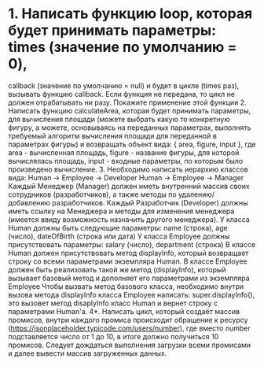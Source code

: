 # 1. Написать функцию loop, которая будет принимать параметры: times (значение по умолчанию = 0),
callback (значение по умолчанию = null) и будет в цикле (times раз), вызывать функцию callback. Если
функция не передана, то цикл не должен отрабатывать ни разу. Покажите применение этой функции
2. Написать функцию calculateArea, которая будет принимать параметры, для вычисления площади
(можете выбрать какую то конкретную фигуру, а можете, основываясь на переданных параметрах,
выполнять требуемый алгоритм вычисления площади для переданной в параметрах фигуры) и
возвращать объект вида: { area, figure, input }, где area - вычисленная площадь, figure - название
фигуры, для которой вычислялась площадь, input - входные параметры, по которым было произведено
вычисление.
3. Необходимо написать иерархию классов вида:
Human -> Employee -> Developer
Human -> Employee -> Manager
Каждый Менеджер (Manager) должен иметь внутренний массив своих сотрудников (разработчиков), а также методы
по удалению/добавлению разработчиков.
Каждый Разработчик (Developer) должны иметь ссылку на Менеджера и методы для изменения менеджера (имеется
ввиду возможность назначить другого менеджера).
У класса Human должны быть следующие параметры: name (строка), age (число), dateOfBirth (строка или дата)
У класса Employee должны присутствовать параметры: salary (число), department (строка)
В классе Human должен присутствовать метод displayInfo, который возвращает строку со всеми параметрами
экземпляра Human.
В классе Employee должен быть реализовать такой же метод (displayInfo), который вызывает базовый метод и
дополняет его параметрами из экземпляра Employee
Чтобы вызвать метод базового класса, необходимо внутри вызова метода displayInfo класса Employee написать:
super.displayInfo(), это вызовет метод disaplyInfo класс Human и вернет строку с параметрами Human'a.
4*. Написать цикл, который создаёт массив промисов, внутри каждого промиса происходит обращение к
ресурсу (https://jsonplaceholder.typicode.com/users/number), где вместо number подставляется число от 1
до 10, в итоге должно получиться 10 промисов. Следует дождаться выполнения загрузки всеми
промисами и далее вывести массив загруженных данных.
